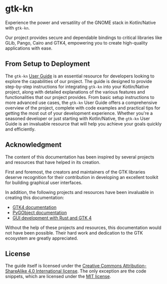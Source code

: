 # gtk-kn

Experience the power and versatility of the GNOME stack in Kotlin/Native with ``gtk-kn``.

Our project provides secure and dependable bindings to critical libraries like GLib, Pango, Cairo and GTK4, empowering
you to create high-quality applications with ease.

## From Setup to Deployment

The `gtk-kn` [User Guide](user-guide/index.md) is an essential resource for developers looking to explore the
capabilities of our project. The guide is designed to provide step-by-step instructions for integrating `gtk-kn` into
your Kotlin/Native project, along with detailed explanations of the various features and functionalities that our
project provides. From basic setup instructions to more advanced use cases, the `gtk-kn` User Guide offers a
comprehensive overview of the project, complete with code examples and practical tips for getting the most out of your
development experience. Whether you're a seasoned developer or just starting with Kotlin/Native, the `gtk-kn` User Guide
is an invaluable resource that will help you achieve your goals quickly and efficiently.

## Acknowledgment

The content of this documentation has been inspired by several projects and resources that have helped in its creation.

First and foremost, the creators and maintainers of the GTK libraries deserve recognition for their contribution in
developing an excellent toolkit for building graphical user interfaces.

In addition, the following projects and resources have been invaluable in creating this documentation:

- [GTK4 documentation](https://docs.gtk.org/gtk4/)
- [PyGObject documentation](https://pygobject.readthedocs.io/en/latest/)
- [GUI development with Rust and GTK 4](https://gtk-rs.org/gtk4-rs/git/book/)

Without the help of these projects and resources, this documentation would not have been possible. Their hard work and
dedication to the GTK ecosystem are greatly appreciated.

## License

The guide itself is licensed under
the [Creative Commons Attribution-ShareAlike 4.0 International license](https://creativecommons.org/licenses/by-sa/4.0/).
The only exception are the code snippets, which are licensed under
the [MIT license](https://gitlab.com/gtk-kn/gtk-kn/-/blob/master/README.md).
